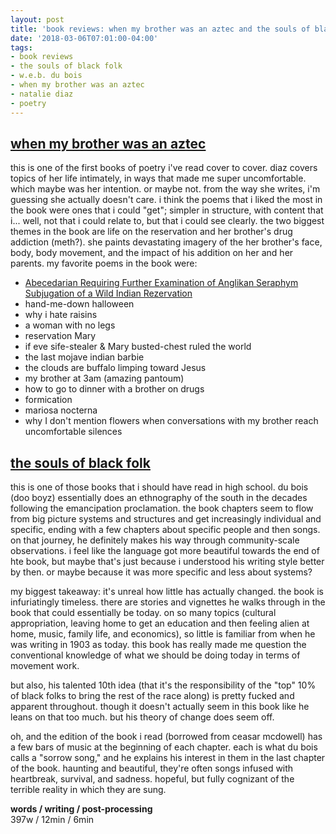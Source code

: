 ```yaml
---
layout: post
title: 'book reviews: when my brother was an aztec and the souls of black folk'
date: '2018-03-06T07:01:00-04:00'
tags:
- book reviews
- the souls of black folk
- w.e.b. du bois
- when my brother was an aztec
- natalie diaz
- poetry
--- 
```


## [when my brother was an aztec](https://www.goodreads.com/book/show/13124956-when-my-brother-was-an-aztec)

this is one of the first books of poetry i've read cover to cover. diaz covers topics of her life intimately, in ways that made me super uncomfortable. which maybe was her intention. or maybe not. from the way she writes, i'm guessing she actually doesn't care. i think the poems that i liked the most in the book were ones that i could "get"; simpler in structure, with content that i... well, not that i could relate to, but that i could see clearly. the two biggest themes in the book are life on the reservation and her brother's drug addiction (meth?). she paints devastating imagery of the her brother's face, body, body movement, and the impact of his addition on her and her parents. my favorite poems in the book were:

* [Abecedarian Requiring Further Examination of Anglikan Seraphym Subjugation of a Wild Indian Rezervation](https://www.poetryfoundation.org/poems/56353/abecedarian-requiring-further-examination-of-anglikan-seraphym-subjugation-of-a-wild-indian-rezervation)
* hand-me-down halloween
* why i hate raisins
* a woman with no legs 
* reservation Mary 
* if eve sife-stealer & Mary busted-chest ruled the world 
* the last mojave indian barbie
* the clouds are buffalo limping toward Jesus 
* my brother at 3am (amazing pantoum)
* how to go to dinner with a brother on drugs 
* formication
* mariosa nocterna 
* why I don't mention flowers when conversations with my brother reach uncomfortable silences

## [the souls of black folk](https://www.goodreads.com/book/show/1403406.The_Souls_of_Black_Folk)

this is one of those books that i should have read in high school. du bois (doo boyz) essentially does an ethnography of the south in the decades following the emancipation proclamation. the book chapters seem to flow from big picture systems and structures and get increasingly individual and specific, ending with a few chapters about specific people and then songs. on that journey, he definitely makes his way through community-scale observations. i feel like the language got more beautiful towards the end of hte book, but maybe that's just because i understood his writing style better by then. or maybe because it was more specific and less about systems?

my biggest takeaway: it's unreal how little has actually changed. the book is infuriatingly timeless. there are stories and vignettes he walks through in the book that could essentially be today. on so many topics (cultural appropriation, leaving home to get an education and then feeling alien at home, music, family life, and economics), so little is familiar from when he was writing in 1903 as today. this book has really made me question the conventional knowledge of what we should be doing today in terms of movement work. 

but also, his talented 10th idea (that it's the responsibility of the "top" 10% of black folks to bring the rest of the race along) is pretty fucked and apparent throughout. though it doesn't actually seem in this book like he leans on that too much. but his theory of change does seem off. 

oh, and the edition of the book i read (borrowed from ceasar mcdowell) has a few bars of music at the beginning of each chapter. each is what du bois calls a "sorrow song," and he explains his interest in them in the last chapter of the book. haunting and beautiful, they're often songs infused with heartbreak, survival, and sadness. hopeful, but fully cognizant of the terrible reality in which they are sung. 

<!-- hyperlink bank -->


<!-- &#042; = asterisk -->
<!-- &#039; = single quote '-->

**words / writing / post-processing**  
397w / 12min / 6min